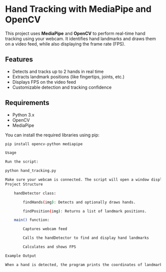 # Hand Tracking with MediaPipe and OpenCV

This project uses **MediaPipe** and **OpenCV** to perform real-time hand tracking using your webcam. It identifies hand landmarks and draws them on a video feed, while also displaying the frame rate (FPS).

## Features

- Detects and tracks up to 2 hands in real time
- Extracts landmark positions (like fingertips, joints, etc.)
- Displays FPS on the video feed
- Customizable detection and tracking confidence

## Requirements

- Python 3.x
- OpenCV
- MediaPipe

You can install the required libraries using pip:

```bash
pip install opencv-python mediapipe

Usage

Run the script:

python hand_tracking.py

Make sure your webcam is connected. The script will open a window displaying the webcam feed with detected hand landmarks.
Project Structure

    handDetector class:

        findHands(img): Detects and optionally draws hands.

        findPosition(img): Returns a list of landmark positions.

    main() function:

        Captures webcam feed

        Calls the handDetector to find and display hand landmarks

        Calculates and shows FPS

Example Output

When a hand is detected, the program prints the coordinates of landmark 4 (the tip of the thumb) and draws all landmarks and connections on the video.
